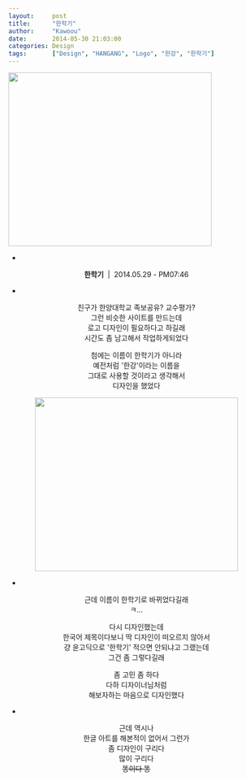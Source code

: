 ```yaml
---
layout:     post
title:      "한학기"
author:     "Kawoou"
date:       2014-05-30 21:03:00
categories: Design
tags:       ["Design", "HANGANG", "Logo", "한강", "한학기"]
---
```


<img src="{{ site.baseurl }}/images/post/2014-05-30-ONE-TERM-01.png" style="width:400px;height:342px;margin:auto" />

<center>

-

**한학기**&nbsp;&nbsp;|&nbsp;&nbsp;2014.05.29 - PM07:46

-

친구가 한양대학교 족보공유? 교수평가?<br />
그런 비슷한 사이트를 만드는데<br />
로고 디자인이 필요하다고 하길래<br />
시간도 좀 남고해서 작업하게되었다<br />

첨에는 이름이 한학기가 아니라<br />
예전처럼 '한강'이라는 이름을<br />
그대로 사용할 것이라고 생각해서<br />
디자인을 했었다<br />

<img src="{{ site.baseurl }}/images/post/2014-05-30-ONE-TERM-02.png" style="width:400px;height:342px;margin:auto" />

-

근데 이름이 한학기로 바뀌었다길래<br />
ㅋ...<br />

다시 디자인했는데<br />
한국어 제목이다보니 딱 디자인이 떠오르지 않아서<br />
걍 윤고딕으로 '한학기' 적으면 안되냐고 그랬는데<br />
그건 좀 그렇다길래<br />

좀 고민 좀 하다<br />
다하 디자이너님처럼<br />
해보자하는 마음으로 디자인했다<br />

-

근데 역시나<br />
한글 아트를 해본적이 없어서 그런가<br />
좀 디자인이 구리다<br />
많이 구리다<br />
~~똥이다 똥~~<br />
<br />

</center>
